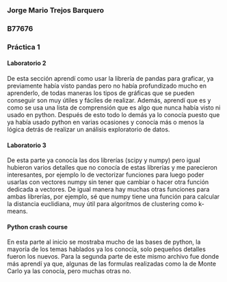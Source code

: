 ### **Jorge Mario Trejos Barquero**
### **B77676**
### **Práctica 1**

#### Laboratorio 2
De esta sección aprendí como usar la librería de pandas para graficar, ya previamente había visto pandas pero no había profundizado mucho en aprenderlo, de todas maneras los tipos de gráficas que se pueden conseguir son muy útiles y fáciles de realizar. Además, aprendí que es y como se usa una lista de comprensión que es algo que nunca había visto ni usado en python. Después de esto todo lo demás ya lo conocía puesto que ya había usado python en varias ocasiones y conocía más o menos la lógica detrás de realizar un análisis exploratorio de datos.
#### Laboratorio 3
De esta parte ya conocía las dos librerías (scipy y numpy) pero igual hubieron varios detalles que no conocía de estas librerías y me parecieron interesantes, por ejemplo lo de vectorizar funciones para luego poder usarlas con vectores numpy sin tener que cambiar o hacer otra función dedicada a vectores. De igual manera hay muchas otras funciones para ambas librerías, por ejemplo, sé que numpy tiene una función para calcular la distancia euclidiana, muy útil para algoritmos de clustering como k-means.

#### Python crash course
En esta parte al inicio se mostraba mucho de las bases de python, la mayoría de los temas hablados ya los conocía, solo pequeños detalles fueron los nuevos. Para la segunda parte de este mismo archivo fue donde más aprendí ya que, algunas de las formulas realizadas como la de Monte Carlo ya las conocía, pero muchas otras no.